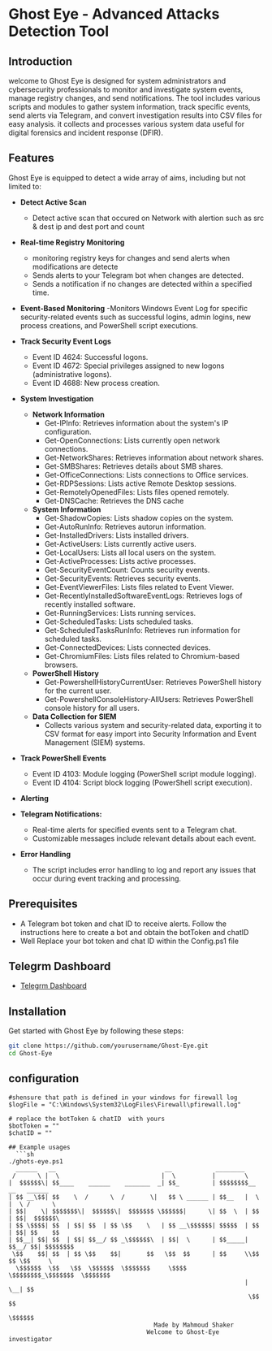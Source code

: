 # Ghost Eye - Advanced Attacks Detection Tool

## Introduction

welcome to Ghost Eye is designed for system administrators and cybersecurity professionals to monitor and investigate system events, manage registry changes, and send notifications. The tool includes various scripts and modules to gather system information, track specific events, send alerts via Telegram, and convert investigation results into CSV files for easy analysis. it collects and processes various system data useful for digital forensics and incident response (DFIR).

## Features
 Ghost Eye is equipped to detect a wide array of aims, including but not limited to:
 
- **Detect Active Scan**
   - Detect active scan that occured on Network with alertion such as src & dest ip and dest port and  count
- **Real-time Registry Monitoring**
  - monitoring registry keys for changes and send alerts when modifications are detecte
  - Sends alerts to your Telegram bot when changes are detected.
  - Sends a notification if no changes are detected within a specified time.
- **Event-Based Monitoring**
   -Monitors Windows Event Log for specific security-related events such as successful logins, admin logins, new process creations, and PowerShell script executions.
- **Track Security Event Logs**
   - Event ID 4624: Successful logons.
   - Event ID 4672: Special privileges assigned to new logons (administrative logons).
   - Event ID 4688: New process creation.
  
- **System Investigation**
   - **Network Information**
      - Get-IPInfo: Retrieves information about the system's IP configuration.
      - Get-OpenConnections: Lists currently open network connections.
      - Get-NetworkShares: Retrieves information about network shares.
      - Get-SMBShares: Retrieves details about SMB shares.
      - Get-OfficeConnections: Lists connections to Office services.
      - Get-RDPSessions: Lists active Remote Desktop sessions.
      - Get-RemotelyOpenedFiles: Lists files opened remotely.
      - Get-DNSCache: Retrieves the DNS cache
   - **System Information**
      - Get-ShadowCopies: Lists shadow copies on the system.
      - Get-AutoRunInfo: Retrieves autorun information.
      - Get-InstalledDrivers: Lists installed drivers.
      - Get-ActiveUsers: Lists currently active users.
      - Get-LocalUsers: Lists all local users on the system.
      - Get-ActiveProcesses: Lists active processes.
      - Get-SecurityEventCount: Counts security events.
      - Get-SecurityEvents: Retrieves security events.
      - Get-EventViewerFiles: Lists files related to Event Viewer.
      - Get-RecentlyInstalledSoftwareEventLogs: Retrieves logs of recently installed software.
      - Get-RunningServices: Lists running services.
      - Get-ScheduledTasks: Lists scheduled tasks.
      - Get-ScheduledTasksRunInfo: Retrieves run information for scheduled tasks.
      - Get-ConnectedDevices: Lists connected devices.
      - Get-ChromiumFiles: Lists files related to Chromium-based browsers.
   - **PowerShell History**
      - Get-PowershellHistoryCurrentUser: Retrieves PowerShell history for the current user.
      - Get-PowershellConsoleHistory-AllUsers: Retrieves PowerShell console history for all users.
   - **Data Collection for SIEM**
      - Collects various system and security-related data, exporting it to CSV format for easy import into Security Information and Event Management (SIEM) systems.
      
- **Track PowerShell Events**
   - Event ID 4103: Module logging (PowerShell script module logging).
   - Event ID 4104: Script block logging (PowerShell script execution).
     
- **Alerting**
 - **Telegram Notifications:**
   - Real-time alerts for specified events sent to a Telegram chat.
   - Customizable messages include relevant details about each event.
   
- **Error Handling**
  - The script includes error handling to log and report any issues that occur during event tracking and processing.

## Prerequisites
- A Telegram bot token and chat ID to receive alerts. Follow the instructions here to create a bot and obtain the botToken and chatID
- Well Replace your bot token and chat ID within the Config.ps1 file

## Telegrm Dashboard
 - [Telegrm Dashboard]()

## Installation
Get started with Ghost Eye by following these steps:
```sh
git clone https://github.com/yourusername/Ghost-Eye.git
cd Ghost-Eye
```
## configuration
```
#shensure that path is defined in your windows for firewall log  
$logFile = "C:\Windows\System32\LogFiles\Firewall\pfirewall.log"

# replace the botToken & chatID  with yours
$botToken = ""
$chatID = ""

## Example usages
  ```sh
./ghots-eye.ps1
  ______   __                              __            ________                    
 /      \ |  \                            |  \          |        \                   
|  $$$$$$\| $$____    ______    _______  _| $$_         | $$$$$$$$__    __   ______  
| $$ __\$$| $$    \  /      \  /       \|   $$ \ ______ | $$__   |  \  |  \ /      \ 
| $$|    \| $$$$$$$\|  $$$$$$\|  $$$$$$$ \$$$$$$|      \| $$  \  | $$  | $$|  $$$$$$\
| $$ \$$$$| $$  | $$| $$  | $$ \$$    \   | $$ __\$$$$$$| $$$$$  | $$  | $$| $$    $$
| $$__| $$| $$  | $$| $$__/ $$ _\$$$$$$\  | $$|  \      | $$_____| $$__/ $$| $$$$$$$$
 \$$    $$| $$  | $$ \$$    $$|       $$   \$$  $$      | $$     \\$$    $$ \$$     \
  \$$$$$$  \$$   \$$  \$$$$$$  \$$$$$$$     \$$$$        \$$$$$$$$_\$$$$$$$  \$$$$$$$
                                                                 |  \__| $$          
                                                                  \$$    $$          
                                                                   \$$$$$$   
                                        Made by Mahmoud Shaker
                                      Welcome to Ghost-Eye investigator   
   
